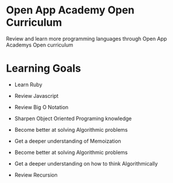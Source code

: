 # Open App Academy Open Curriculum
Review and learn more programming languages through 
Open App Academys Open curriculum

# Learning Goals
* Learn Ruby
* Review Javascript

* Review Big O Notation
* Sharpen Object Oriented Programing knowledge
* Become better at solving Algorithmic problems
* Get a deeper understanding of Memoization

* Become better at solving Algorithmic problems
* Get a deeper understanding on how to think Algorithmically 
* Review Recursion

